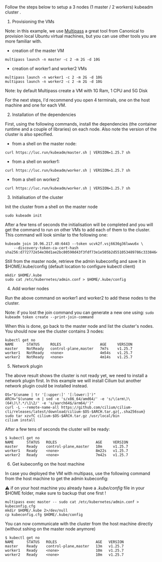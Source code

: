 Follow the steps below to setup a 3 nodes (1 master / 2 workers) kubeadm cluster .

1. Provisioning the VMs

Note: in this example, we use [Multipass](https://mutlipass.run) a great tool from Canonical to provision local Ubuntu virtual machines, but you can use other tools you are more familiar with.

- creation of the master VM

```
multipass launch -n master -c 2 -m 2G -d 10G
```

- creation of worker1 and worker2 VMs

```
multipass launch -n worker1 -c 2 -m 2G -d 10G
multipass launch -n worker2 -c 2 -m 2G -d 10G
```

Note: by default Multipass create a VM with 1G Ram, 1 CPU and 5G Disk 

For the next steps, I'd recommend you open 4 terminals, one on the host machine and one for each VM.

2. Installation of the dependencies

First, using the following commands, install the dependencies (the container runtime and a couple of libraries) on each node. Also note the version of the cluster is also specified.

- from a shell on the master node:

```
curl https://luc.run/kubeadm/master.sh | VERSION=1.25.7 sh
```

- from a shell on worker1:

```
curl https://luc.run/kubeadm/worker.sh | VERSION=1.25.7 sh
```

- from a shell on worker2

```
curl https://luc.run/kubeadm/worker.sh | VERSION=1.25.7 sh
```

3. Initialisation of the cluster

Init the cluster from a shell on the master node

```
sudo kubeadm init
```

After a few tens of seconds the initialisation will be completed and you will get the command to run on other VMs to add each of them to the cluster. This command will look similar to the following one:

```
kubeadm join 10.96.217.40:6443 --token ucvk2f.vsj6636g36lwwu6x \
	--discovery-token-ca-cert-hash sha256:d772772e54e30d1ae2bc80590d43f3fdf73e1e505b2d551053489786c3338464
```

Still from the master node, retrieve the admin kubeconfig and save it in $HOME/.kube/config (default location to configure kubectl client)

```
mkdir $HOME/.kube
sudo cat /etc/kubernetes/admin.conf > $HOME/.kube/config
```

4. Add worker nodes

Run the above command on worker1 and worker2 to add these nodes to the cluster.

Note: if you lost the join command you can generate a new one using: ```sudo kubeadm token create --print-join-command```

When this is done, go back to the master node and list the cluster's nodes. You should now see the cluster contains 3 nodes:

```
kubectl get no
NAME      STATUS     ROLES                  AGE     VERSION
master    NotReady   control-plane,master   7m7s    v1.25.7
worker1   NotReady   <none>                 4m54s   v1.25.7
worker2   NotReady   <none>                 4m14s   v1.25.7
```

5. Network plugin

The above result shows the cluster is not ready yet, we need to install a network plugin first. In this example we will install Cilium but another network plugin could be installed instead.

```
OS="$(uname | tr '[:upper:]' '[:lower:]')"
ARCH="$(uname -m | sed -e 's/x86_64/amd64/' -e 's/\(arm\)\(64\)\?.*/\1\2/' -e 's/aarch64$/arm64/')"
curl -L --remote-name-all https://github.com/cilium/cilium-cli/releases/latest/download/cilium-$OS-$ARCH.tar.gz{,.sha256sum}
sudo tar xzvfC cilium-$OS-$ARCH.tar.gz /usr/local/bin
cilium install
```

After a few tens of seconds the cluster will be ready:

```
$ kubectl get no
NAME      STATUS   ROLES                  AGE     VERSION
master    Ready    control-plane,master   10m     v1.25.7
worker1   Ready    <none>                 8m22s   v1.25.7
worker2   Ready    <none>                 7m42s   v1.25.7
```

6. Get kubeconfig on the host machine

In case you deployed the VM with multipass, use the following command from the host machine to get the admin kubeconfig:

:warning: if on your host machine you already have a *.kube/config* file in your $HOME folder, make sure to backup that one first !

```
multipass exec master -- sudo cat /etc/kubernetes/admin.conf > kubeconfig.cfg
mkdir $HOME/.kube 2>/dev/null
cp kubeconfig.cfg $HOME/.kube/config
```

You can now communicate with the cluster from the host machine directly (without sshing on the master node anymore)

```
$ kubectl get no
NAME      STATUS   ROLES                  AGE   VERSION
master    Ready    control-plane,master   13m   v1.25.7
worker1   Ready    <none>                 10m   v1.25.7
worker2   Ready    <none>                 10m   v1.25.7
```
